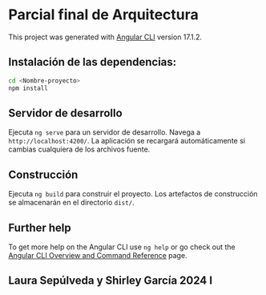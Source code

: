 # Parcial final de Arquitectura

This project was generated with [Angular CLI](https://github.com/angular/angular-cli) version 17.1.2.

## Instalación de las dependencias:

```bash
cd <Nombre-proyecto>
npm install
```

## Servidor de desarrollo

Ejecuta `ng serve` para un servidor de desarrollo. Navega a `http://localhost:4200/`. La aplicación se recargará automáticamente si cambias cualquiera de los archivos fuente.


## Construcción

Ejecuta  `ng build`  para construir el proyecto. Los artefactos de construcción se almacenarán en el directorio `dist/`.


## Further help

To get more help on the Angular CLI use `ng help` or go check out the [Angular CLI Overview and Command Reference](https://angular.io/cli) page.

## Laura Sepúlveda y Shirley García 2024 I

